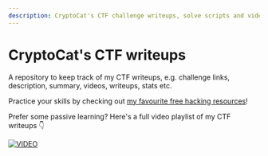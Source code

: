 ```yaml
---
description: CryptoCat's CTF challenge writeups, solve scripts and video walkthroughs 💜
---
```


# CryptoCat's CTF writeups

A repository to keep track of my CTF writeups, e.g. challenge links, description, summary, videos, writeups, stats etc.

Practice your skills by checking out [my favourite free hacking resources](https://github.com/Crypto-Cat/CTF?tab=readme-ov-file#hacking-resources)!

Prefer some passive learning? Here's a full video playlist of my CTF writeups 👇

[![VIDEO](https://img.youtube.com/vi/AO7CDquZ690/0.jpg)](https://www.youtube.com/playlist?list=PLHUKi1UlEgOLEfaxrnUFUgDPHI6VKf2RK "CryptoCat's CTF Writeups")
